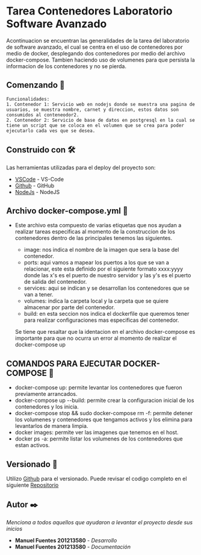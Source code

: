 # Tarea Contenedores Laboratorio Software Avanzado


Acontinuacion se encuentran las generalidades de la tarea del laboratorio de software avanzado, el cual se centra en el uso de contenedores por medio de docker, desplegando dos contenedores por medio del archivo docker-compose. Tambien haciendo uso de volumenes para que persista la informacion de los contenedores y no se pierda.

## Comenzando 🚀

    Funcionalidades:
    1. Contenedor 1: Servicio web en nodejs donde se muestra una pagina de usuarios, se muestra nombre, carnet y direccion, estos datos son consumidos al conteneodor2.
    2. Contenedor 2: Servicio de base de datos en postgresql en la cual se tiene un script que se coloca en el volumen que se crea para poder ejecutarlo cada ves que se desea.

## Construido con 🛠️

Las herramientas utilizadas para el deploy del proyecto son:

* [VSCode](https://code.visualstudio.com/) - VS-Code
* [Github](https://github.com/) - GitHub
* [NodeJs](https://nodejs.org/es/) - NodeJS

## Archivo docker-compose.yml 📌
* Este archivo esta compuesto de varias etiquetas que nos ayudan a realizar tareas especificas al momento de la construccion de los contenedores dentro de las principales tenemos las siguientes.
    -   image: nos indica el nombre de la imagen que sera la base del contenedor.
    -   ports: aqui vamos a mapear los puertos a los que se van a relacionar, este esta definido por el siguiente formato xxxx:yyyy donde las x's es el puerto de nuestro servidor y las y's es el puerto de salida del contenedor.
    -   services: aqui se indican y se desarrollan los contenedores que se van a tener.
    -   volumes: indica la carpeta local y la carpeta que se quiere almacenar por parte del contenedor.
    -   build: en esta seccion nos indica el dockerfile que queremos tener para realizar configuraciones mas especificas del contenedor.

    Se tiene que resaltar que la identacion en el archivo docker-compose es importante para que no ocurra un error al momento de realizar el docker-compose up

## COMANDOS PARA EJECUTAR DOCKER-COMPOSE 📌
*   docker-compose up: permite levantar los contenedores que fueron previamente arrancados.
*   docker-compose up --build: permite crear la configuracion inicial de los contenedores y los inicia.
*   docker-compose stop && sudo docker-compose rm -f: permite detener los volumenes y contenedores que tengamos activos y los elimina para levantarlos de manera limpia.
*   docker images: permite ver las imagenes que tenemos en el host.
*   docker ps -a: permite listar los volumenes de los contenedores que estan activos.

## Versionado 📌

Utilizo [Github](https://github.com/manuel1358000/tareacontenedores.git) para el versionado. Puede revisar el codigo completo en el siguiente [Repositorio](https://github.com/manuel1358000/tareacontenedores.git)

## Autor ✒️

_Menciona a todos aquellos que ayudaron a levantar el proyecto desde sus inicios_

* **Manuel Fuentes 201213580** - *Desarrollo* 
* **Manuel Fuentes 201213580** - *Documentación*
